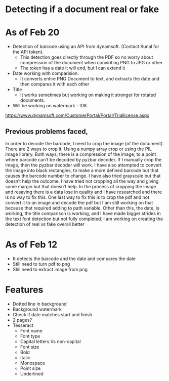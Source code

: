 
# Detecting if a document real or fake

# As of Feb 20
- Detection of barcode using an API from dynamsoft. (Contact Kunal for the API token). 
	- This detection goes directly through the PDF so no worry about compression of the document when conviriting PNG to JPG or other.
	- The token has a date it will end, but I can extend it
- Date working with comparision. 
	- It converts entire PNG Document to text, and extracts the date and then compares it with each other
- Title 
	- It works sometimes but working on making it stronger for rotated documents.
- Will be working on watermark - IDK

https://www.dynamsoft.com/CustomerPortal/Portal/Triallicense.aspx

## Previous problems faced, 
In order to decode the barcode, I need to crop the image (of the document). There are 2 ways to crop it. Using a numpy array crop or using the PIL image library. Both ways, there is a compression of the image, to a point where barcode can’t be decoded by pyzbar decoder. If I manually crop the image, then the pyzbar decoder will work. I have also attempted to convert the image into black rectangles, to make a more defined barcode but that causes the barcode number to change. I have also tried grayscale but that doesn’t help the outcome. I have tried not cropping all the way and giving some margin but that doesn’t help. In the process of cropping the image and resaving there is a data lose in quality and I have researched and there is no way to fix this. One last way to fix this is to crop the pdf and not convert it to an image and decode the pdf but I am still working on that because that required adding to path variable. Other than this, the date, is working, the title comparison is working, and I have made bigger strides in the text font detection but not fully completed. I am working on creating the detection of real vs fake overall better

# As of Feb 12

- It detects the barcode and the date and compares the date
- Still need to turn pdf to png
- Still need to extract image from png

# Features
 - Dotted line in background
 - Background watermark
 - Check if date matches start and finish
 - 2 pages?
 - Tesseract
	 - 	Font name
	 - Font type
	 - Capital letters Vs non-capital
	 - Font size
	 - Bold
	 - Italic 
	 - Monospace
	 - Point size
	 - Underlined
